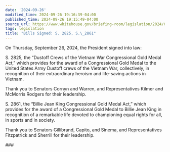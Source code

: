 ```yaml
---
date: '2024-09-26'
modified_time: 2024-09-26 19:16:39-04:00
published_time: 2024-09-26 19:15:49-04:00
source_url: https://www.whitehouse.gov/briefing-room/legislation/2024/09/26/press-release-bills-signed-s-2825-s-2861/
tags: legislation
title: "Bills Signed: S. 2825, S.\_2861"
---
```

 
On Thursday, September 26, 2024, the President signed into law:

S. 2825, the “Dustoff Crews of the Vietnam War Congressional Gold Medal
Act,” which provides for the award of a Congressional Gold Medal to the
United States Army Dustoff crews of the Vietnam War, collectively, in
recognition of their extraordinary heroism and life-saving actions in
Vietnam.

Thank you to Senators Cornyn and Warren, and Representatives Kilmer and
McMorris Rodgers for their leadership.

S. 2861, the “Billie Jean King Congressional Gold Medal Act,” which
provides for the award of a Congressional Gold Medal to Billie Jean King
in recognition of a remarkable life devoted to championing equal rights
for all, in sports and in society.

Thank you to Senators Gillibrand, Capito, and Sinema, and
Representatives Fitzpatrick and Sherrill for their leadership.

\###

